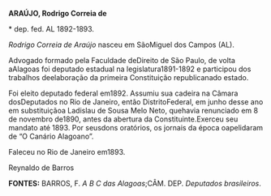 **ARAÚJO, Rodrigo Correia de**

\* dep. fed. AL 1892-1893.

*Rodrigo Correia de Araújo* nasceu em SãoMiguel dos Campos (AL).

Advogado formado pela Faculdade deDireito de São Paulo, de volta
aAlagoas foi deputado estadual na legislatura1891-1892 e participou dos
trabalhos deelaboração da primeira Constituição republicanado estado.

Foi eleito deputado federal em1892. Assumiu sua cadeira na Câmara
dosDeputados no Rio de Janeiro, então DistritoFederal, em junho desse
ano em substituiçãoa Ladislau de Sousa Melo Neto, quehavia renunciado em
8 de novembro de1890, antes da abertura da Constituinte.Exerceu seu
mandato até 1893. Por seusdons oratórios, os jornais da época
oapelidaram de “O Canário Alagoano”.

Faleceu no Rio de Janeiro em1893.

Reynaldo de Barros

**FONTES:** BARROS, F. *A B C das Alagoas*;CÂM. DEP. *Deputados
brasileiros*.
